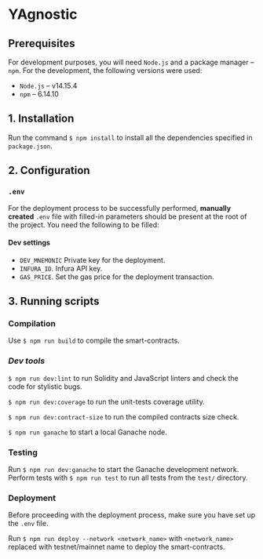 # YAgnostic

## Prerequisites

For development purposes, you will need `Node.js` and a package manager – `npm`. For the development, the following versions were used:

- `Node.js` – v14.15.4
- `npm` – 6.14.10

## 1. Installation

Run the command `$ npm install` to install all the dependencies specified in `package.json`.

## 2. Configuration

### `.env`

For the deployment process to be successfully performed, **manually created** `.env` file with filled-in parameters should be present at the root of the project. You need the following to be filled:

#### Dev settings

- `DEV_MNEMONIC` Private key for the deployment.
- `INFURA_ID`. Infura API key.
- `GAS_PRICE`. Set the gas price for the deployment transaction.

## 3. Running scripts

### Compilation

Use `$ npm run build` to compile the smart-contracts.

### *Dev tools*

`$ npm run dev:lint` to run Solidity and JavaScript linters and check the code for stylistic bugs.

`$ npm run dev:coverage` to run the unit-tests coverage utility.

`$ npm run dev:contract-size` to run the compiled contracts size check.

`$ npm run ganache` to start a local Ganache node.

### Testing

Run `$ npm run dev:ganache` to start the Ganache development network. Perform tests with `$ npm run test` to run all tests from the `test/` directory.

### Deployment

Before proceeding with the deployment process, make sure you have set up the `.env` file.

Run `$ npm run deploy --network <network_name>` with `<network_name>` replaced with testnet/mainnet name to deploy the smart-contracts.
